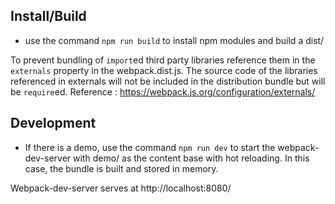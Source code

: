 
## Install/Build

- use the command  ` npm run build ` to install npm modules and build a dist/

To prevent bundling of `import`ed third party libraries reference them in the `externals` property in
 the webpack.dist.js. The source code of the libraries referenced in externals will not be included in the
 distribution bundle but will be `require`ed.
Reference : https://webpack.js.org/configuration/externals/

## Development

- If there is a demo, use the command `npm run dev`  to start the webpack-dev-server with demo/ as the content base
 with hot reloading. In this case, the bundle is built and stored in memory.

Webpack-dev-server serves at http://localhost:8080/

